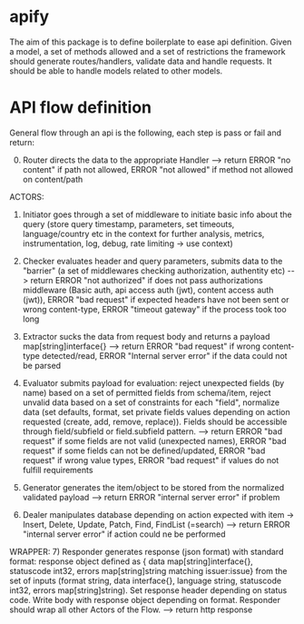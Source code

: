 # apify
The aim of this package is to define boilerplate to ease api definition. Given a model, a set of methods allowed and a set of restrictions the framework should generate routes/handlers, validate data and handle requests. It should be able to handle models related to other models.

# API flow definition
General flow through an api is the following, each step is pass or fail and return:

0) Router directs the data to the appropriate Handler
 --> return ERROR "no content" if path not allowed, ERROR "not allowed" if method not allowed on content/path

ACTORS:
1) Initiator goes through a set of middleware to initiate basic info about the query (store query timestamp, parameters, set timeouts, language/country etc in the context for further analysis, metrics, instrumentation, log, debug, rate limiting -> use context)

2) Checker evaluates header and query parameters, submits data to the "barrier" (a set of middlewares checking authorization, authentity etc)
 --> return ERROR "not authorized" if does not pass authorizations middleware (Basic auth, api access auth (jwt), content access auth (jwt)), ERROR "bad request" if expected headers have not been sent or wrong content-type, ERROR "timeout gateway" if the process took too long
 
3) Extractor sucks the data from request body and returns a payload map[string]interface{}
 --> return ERROR "bad request" if wrong content-type detected/read, ERROR "Internal server error" if the data could not be parsed

4) Evaluator submits payload for evaluation: reject unexpected fields (by name) based on a set of permitted fields from schema/item, reject unvalid data based on a set of constraints for each "field", normalize data (set defaults, format, set private fields values depending on action requested (create, add, remove, replace)). Fields should be accessible through field/subfield or field.subfield pattern.
 --> return ERROR "bad request" if some fields are not valid (unexpected names), ERROR "bad request" if some fields can not be defined/updated, ERROR "bad request" if wrong value types, ERROR "bad request" if values do not fulfill requirements 

5) Generator generates the item/object to be stored from the normalized validated payload
 --> return ERROR "internal server error" if problem
 
6) Dealer manipulates database depending on action expected with item -> Insert, Delete, Update, Patch, Find, FindList (=search)
 --> return ERROR "internal server error" if action could ne be performed

WRAPPER:
7) Responder generates response (json format) with standard format: response object defined as { data map[string]interface{}, statuscode int32, errors map[string]string matching issuer:issue} from the set of inputs (format string, data interface{}, language string, statuscode int32, errors map[string]string). Set response header depending on status code. Write body with response object depending on format. Responder should wrap all other Actors of the Flow.
--> return http response
